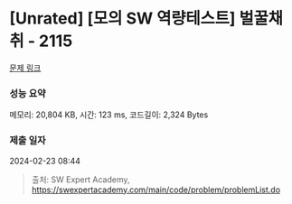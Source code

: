 # [Unrated] [모의 SW 역량테스트] 벌꿀채취 - 2115 

[문제 링크](https://swexpertacademy.com/main/code/problem/problemDetail.do?contestProbId=AV5V4A46AdIDFAWu) 

### 성능 요약

메모리: 20,804 KB, 시간: 123 ms, 코드길이: 2,324 Bytes

### 제출 일자

2024-02-23 08:44



> 출처: SW Expert Academy, https://swexpertacademy.com/main/code/problem/problemList.do